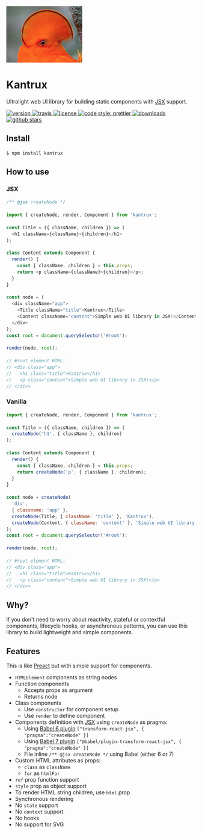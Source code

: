 <img src="kantrux.png" height="150" alt="Kantrux's logo">

# Kantrux

Ultralight web UI library for building static components with [JSX](https://facebook.github.io/jsx/) support.

<a href="https://npmjs.org/package/kantrux">
  <img src="https://img.shields.io/npm/v/kantrux.svg" alt="version" />
</a>
<a href="https://travis-ci.org/romelperez/kantrux">
  <img src="https://img.shields.io/travis/romelperez/kantrux.svg" alt="travis" />
</a>
<a href="https://github.com/romelperez/kantrux/blob/master/LICENSE">
  <img src="https://img.shields.io/github/license/romelperez/kantrux.svg?maxAge=2592000" alt="license" />
</a>
<a href="https://github.com/prettier/prettier">
  <img src="https://img.shields.io/badge/code_style-prettier-ff69b4.svg?style=flat-square" alt="code style: prettier">
</a>
<a href="https://npmjs.org/package/kantrux">
  <img src="https://img.shields.io/npm/dm/kantrux.svg" alt="downloads" />
</a>
<a href="https://github.com/romelperez/kantrux">
  <img src="https://img.shields.io/github/stars/romelperez/kantrux.svg?style=social&label=stars" alt="github stars" />
</a>

## Install

```bash
$ npm install kantrux
```

## How to use

### JSX

```js
/** @jsx createNode */

import { createNode, render, Component } from 'kantrux';

const Title = ({ className, children }) => (
  <h1 className={className}>{children}</h1>
);

class Content extends Component {
  render() {
    const { className, children } = this.props;
    return <p className={className}>{children}</p>;
  }
}

const node = (
  <div className="app">
    <Title className="title">Kantrux</Title>
    <Content className="content">Simple web UI library in JSX!</Content>
  </div>
);
const root = document.querySelector('#root');

render(node, root);

// #root element HTML:
// <div class="app">
//   <h1 class="title">Kantrux</h1>
//   <p class="content">Simple web UI library in JSX!</p>
// </div>
```

### Vanilla

```js
import { createNode, render, Component } from 'kantrux';

const Title = ({ className, children }) => (
  createNode('h1', { className }, children)
);

class Content extends Component {
  render() {
    const { className, children } = this.props;
    return createNode('p', { className }, children);
  }
}

const node = createNode(
  'div',
  { classname: 'app' },
  createNode(Title, { className: 'title' }, 'Kantrux'),
  createNode(Content, { className: 'content' }, 'Simple web UI library in JSX!')
);
const root = document.querySelector('#root');

render(node, root);

// #root element HTML:
// <div class="app">
//   <h1 class="title">Kantrux</h1>
//   <p class="content">Simple web UI library in JSX!</p>
// </div>
```

## Why?

If you don't need to worry about reactivity, stateful or contextful components,
lifecycle hooks, or asynchronous patterns, you can use this library to build
lightweight and simple components.

## Features

This is like [Preact](https://preactjs.com) but with simple support for components.

- `HTMLElement` components as string nodes
- Function components
    - Accepts props as argument
    - Returns node
- Class components
    - Use `constructor` for component setup
    - Use `render` to define component
- Components definition with [JSX](https://facebook.github.io/jsx/) using `createNode` as pragma:
    - Using [Babel 6 plugin](https://babeljs.io/docs/en/6.26.3/babel-plugin-transform-react-jsx) `["transform-react-jsx", { "pragma":"createNode" }]`
    - Using [Babel 7 plugin](https://babeljs.io/docs/en/babel-plugin-transform-react-jsx) `["@babel/plugin-transform-react-jsx", { "pragma":"createNode" }]`
    - File inline `/** @jsx createNode */` using Babel (either 6 or 7)
- Custom HTML attributes as props:
    - `class` as `className`
    - `for` as `htmlFor`
- `ref` prop function support
- `style` prop as object support
- To render HTML string children, use `html` prop
- Synchronous rendering
- No `state` support
- No `context` support
- No hooks
- No support for SVG
